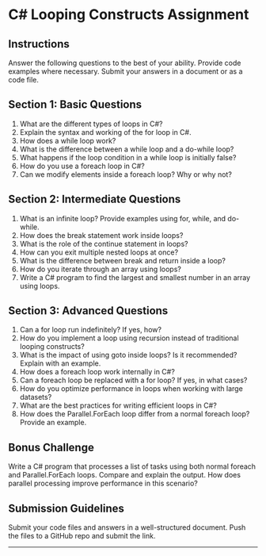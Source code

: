 
# C# Looping Constructs Assignment

## Instructions
Answer the following questions to the best of your ability. Provide code examples where necessary. Submit your answers in a document or as a code file.

## Section 1: Basic Questions

1. What are the different types of loops in C#?
2. Explain the syntax and working of the for loop in C#.
3. How does a while loop work?
4. What is the difference between a while loop and a do-while loop?
5. What happens if the loop condition in a while loop is initially false?
6. How do you use a foreach loop in C#?
7. Can we modify elements inside a foreach loop? Why or why not?

## Section 2: Intermediate Questions

1. What is an infinite loop? Provide examples using for, while, and do-while.
2. How does the break statement work inside loops?
3. What is the role of the continue statement in loops?
4. How can you exit multiple nested loops at once?
5. What is the difference between break and return inside a loop?
6. How do you iterate through an array using loops?
7. Write a C# program to find the largest and smallest number in an array using loops.

## Section 3: Advanced Questions

1. Can a for loop run indefinitely? If yes, how?
2. How do you implement a loop using recursion instead of traditional looping constructs?
3. What is the impact of using goto inside loops? Is it recommended? Explain with an example.
4. How does a foreach loop work internally in C#?
5. Can a foreach loop be replaced with a for loop? If yes, in what cases?
6. How do you optimize performance in loops when working with large datasets?
7. What are the best practices for writing efficient loops in C#?
8. How does the Parallel.ForEach loop differ from a normal foreach loop? Provide an example.

## Bonus Challenge

Write a C# program that processes a list of tasks using both normal foreach and Parallel.ForEach loops. Compare and explain the output. How does parallel processing improve performance in this scenario?

## Submission Guidelines

Submit your code files and answers in a well-structured document. Push the files to a GitHub repo and submit the link.

---

